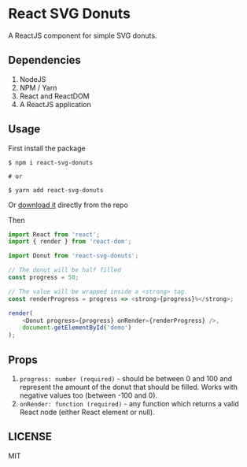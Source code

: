 # React SVG Donuts

A ReactJS component for simple SVG donuts.

## Dependencies

1. NodeJS
2. NPM / Yarn
3. React and ReactDOM
4. A ReactJS application

## Usage

First install the package

```shell
$ npm i react-svg-donuts

# or

$ yarn add react-svg-donuts
```

Or [download it](https://github.com/scriptex/react-svg-donuts/archive/master.zip) directly from the repo

Then

```javascript
import React from 'react';
import { render } from 'react-dom';

import Donut from 'react-svg-donuts';

// The donut will be half filled
const progress = 50;

// The value will be wrapped inside a <strong> tag.
const renderProgress = progress => <strong>{progress}%</strong>;

render(
	<Donut progress={progress} onRender={renderProgress} />,
	document.getElementById('demo')
);
```

## Props

1. `progress: number (required)` - should be between 0 and 100 and represent the amount of the donut that should be filled. Works with negative values too (between -100 and 0).
2. `onRender: function (required)` - any function which returns a valid React node (either React element or null).

## LICENSE

MIT
